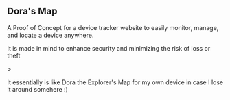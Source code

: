 <h2>Dora's Map</h2>
<p>A Proof of Concept for a device tracker website to easily monitor, manage, and locate a device anywhere.<p/>
<p>It is made in mind to enhance security and minimizing the risk of loss or theft </p>>
<p>It essentially is like Dora the Explorer's Map for my own device in case I lose it around somehere :)</p>
